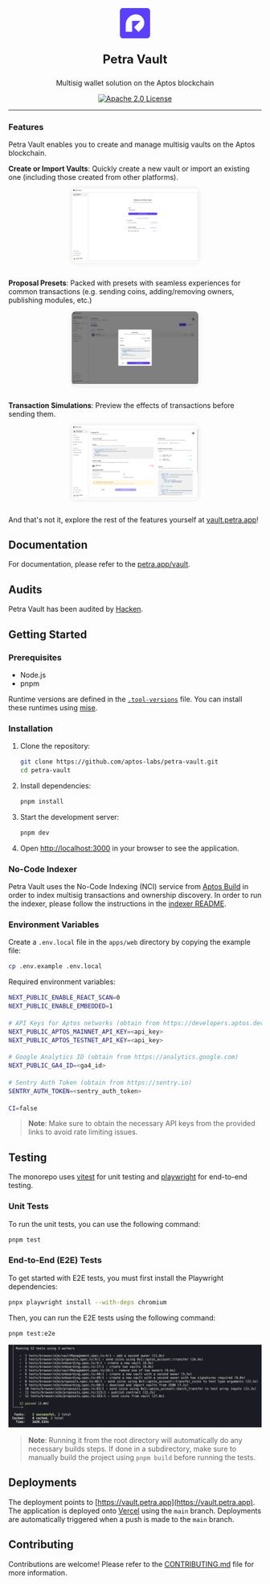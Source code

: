 <p align="center">
  <a href="https://vault.petra.app">
    <img alt="petra logo" src="./petra_app_logo.svg" width="auto" height="60">
  </a>
</p>

<p align="center" style="font-size: 24px; font-weight: bold;">
<b>
  Petra Vault
</b>
</p>
<p align="center">
  Multisig wallet solution on the Aptos blockchain
</p>

<div align="center">
   <a href="https://github.com/aptos-labs/petra-vault/blob/main/LICENSE">
      <img src="https://img.shields.io/badge/License-Apache_2.0-blue.svg" alt="Apache 2.0 License">
   </a>
</div>

---

### Features

Petra Vault enables you to create and manage multisig vaults on the Aptos blockchain.

<p>
   <b>Create or Import Vaults</b>: Quickly create a new vault or import an existing one (including those created from other platforms).
</p>
<div style="border-radius: 8px; overflow: hidden; box-shadow: 0 0 10px 0 rgba(0, 0, 0, 0.1); width: 50%; margin: 0 auto;">
   <img src="./assets/onboarding_page.png" alt="Onboarding Flow" >
</div>

<br/>

<p>
   <b>Proposal Presets</b>: Packed with presets with seamless experiences for common transactions (e.g. sending coins, adding/removing owners, publishing modules, etc.)
</p>

<div style="border-radius: 8px; overflow: hidden; box-shadow: 0 0 10px 0 rgba(0, 0, 0, 0.1); width: 50%; margin: 0 auto;">
   <img src="./assets/send_flow.png" alt="Proposal Presets" >
</div>

<br/>

<p>
   <b>Transaction Simulations</b>: Preview the effects of transactions before sending them.
</p>

<div style="border-radius: 8px; overflow: hidden; box-shadow: 0 0 10px 0 rgba(0, 0, 0, 0.1); width: 50%; margin: 0 auto;">
   <img src="./assets/proposal_page.png" alt="Proposal Page" >
</div>

<br/>

And that's not it, explore the rest of the features yourself at [vault.petra.app](https://vault.petra.app)!

## Documentation

For documentation, please refer to the [petra.app/vault](https://petra.app/vault).

## Audits

Petra Vault has been audited by [Hacken](https://hacken.io/audits/petra-vault).

## Getting Started

### Prerequisites

- Node.js
- pnpm

Runtime versions are defined in the [`.tool-versions`](../.tool-versions) file. You can install these runtimes using [mise](https://mise.jdx.dev/).

### Installation

1. Clone the repository:

   ```bash
   git clone https://github.com/aptos-labs/petra-vault.git
   cd petra-vault
   ```

2. Install dependencies:

   ```bash
   pnpm install
   ```

3. Start the development server:

   ```bash
   pnpm dev
   ```

4. Open [http://localhost:3000](http://localhost:3000) in your browser to see the application.

### No-Code Indexer

Petra Vault uses the No-Code Indexing (NCI) service from [Aptos Build](https://build.aptoslabs.com) in order to index multisig transactions and ownership discovery. In order to run the indexer, please follow the instructions in the [indexer README](../indexer/README.md).

### Environment Variables

Create a `.env.local` file in the `apps/web` directory by copying the example file:

```bash
cp .env.example .env.local
```

Required environment variables:

```bash
NEXT_PUBLIC_ENABLE_REACT_SCAN=0
NEXT_PUBLIC_ENABLE_EMBEDDED=1

# API Keys for Aptos networks (obtain from https://developers.aptos.dev)
NEXT_PUBLIC_APTOS_MAINNET_API_KEY=<api_key>
NEXT_PUBLIC_APTOS_TESTNET_API_KEY=<api_key>

# Google Analytics ID (obtain from https://analytics.google.com)
NEXT_PUBLIC_GA4_ID=<ga4_id>

# Sentry Auth Token (obtain from https://sentry.io)
SENTRY_AUTH_TOKEN=<sentry_auth_token>

CI=false
```

> **Note**: Make sure to obtain the necessary API keys from the provided links to avoid rate limiting issues.

## Testing

The monorepo uses [vitest](https://vitest.dev/) for unit testing and [playwright](https://playwright.dev/) for end-to-end testing.

### Unit Tests

To run the unit tests, you can use the following command:

```bash
pnpm test
```

### End-to-End (E2E) Tests

To get started with E2E tests, you must first install the Playwright dependencies:

```bash
pnpx playwright install --with-deps chromium
```

Then, you can run the E2E tests using the following command:

```bash
pnpm test:e2e
```

![End-to-End Tests](./assets/e2e_tests.png)

> **Note**: Running it from the root directory will automatically do any necessary builds steps. If done in a subdirectory, make sure to manually build the project using `pnpm build` before running the tests.

## Deployments

The deployment points to [https://vault.petra.app](https://vault.petra.app). The application is deployed onto [Vercel](https://vercel.com) using the `main` branch. Deployments are automatically triggered when a push is made to the `main` branch.

## Contributing

Contributions are welcome! Please refer to the [CONTRIBUTING.md](./CONTRIBUTING.md) file for more information.
